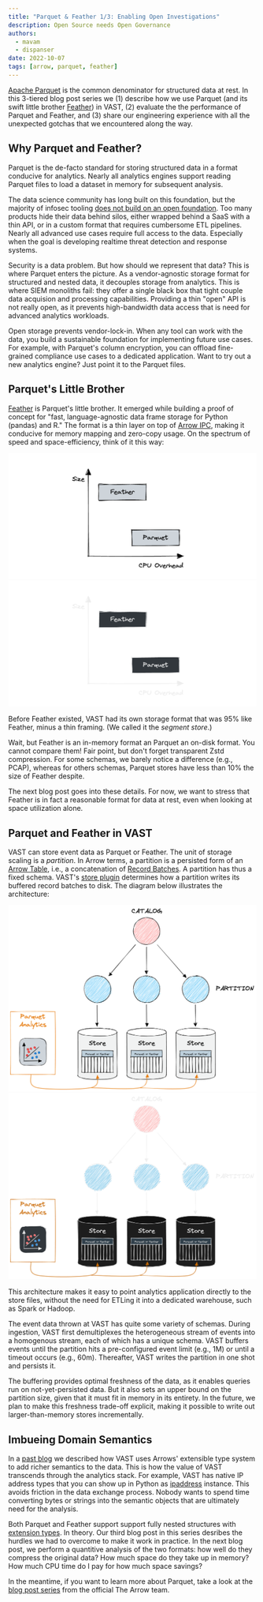 ```yaml
---
title: "Parquet & Feather 1/3: Enabling Open Investigations"
description: Open Source needs Open Governance
authors: 
  - mavam
  - dispanser
date: 2022-10-07
tags: [arrow, parquet, feather]
---
```


[Apache Parquet][parquet] is the common denominator for structured data at rest.
In this 3-tiered blog post series we (1) describe how we use Parquet (and its
swift little brother [Feather][feather]) in VAST, (2) evaluate the the
performance of Parquet and Feather, and (3) share our engineering experience
with all the unexpected gotchas that we encountered along the way.

[parquet]: https://parquet.apache.org/
[feather]: https://arrow.apache.org/docs/python/feather.html

<!--truncate-->

## Why Parquet and Feather?

Parquet is the de-facto standard for storing structured data in a format
conducive for analytics. Nearly all analytics engines support reading Parquet
files to load a dataset in memory for subsequent analysis.

The data science community has long built on this foundation, but the majority
of infosec tooling [does not build on an open
foundation](/docs/about/vision#the-soc-architecture-maze). Too many
products hide their data behind silos, either wrapped behind a SaaS with a thin
API, or in a custom format that requires cumbersome ETL pipelines. Nearly all
advanced use cases require full access to the data. Especially when
the goal is developing realtime threat detection and response systems.

Security is a data problem. But how should we represent that data? This is where
Parquet enters the picture. As a vendor-agnostic storage format for structured
and nested data, it decouples storage from analytics. This is where SIEM
monoliths fail: they offer a single black box that tight couple data acquision
and processing capabilities. Providing a thin "open" API is not really open, as
it prevents high-bandwidth data access that is need for advanced analytics
workloads.

Open storage prevents vendor-lock-in. When any tool can work with the data, you
build a sustainable foundation for implementing future use cases. For example,
with Parquet's column encryption, you can offload fine-grained compliance use
cases to a dedicated application. Want to try out a new analytics engine? Just
point it to the Parquet files.

## Parquet's Little Brother

[Feather][feather] is Parquet's little brother. It emerged while building a
proof of concept for "fast, language-agnostic data frame storage for Python
(pandas) and R." The format is a thin layer on top of [Arrow
IPC](https://arrow.apache.org/docs/python/ipc.html#ipc), making it conducive for
memory mapping and zero-copy usage. On the spectrum of speed and
space-efficiency, think of it this way:

![Parquet vs. Feather](parquet-vs-feather.light.png#gh-light-mode-only)
![Parquet vs. Feather](parquet-vs-feather.dark.png#gh-dark-mode-only)

Before Feather existed, VAST had its own storage format that was 95% like
Feather, minus a thin framing. (We called it the *segment store*.)

Wait, but Feather is an in-memory format an Parquet an on-disk format. You
cannot compare them! Fair point, but don't forget transparent Zstd compression.
For some schemas, we barely notice a difference (e.g., PCAP), whereas for others
schemas, Parquet stores have less than 10% the size of Feather despite.

The next blog post goes into these details. For now, we want to stress that
Feather is in fact a reasonable format for data at rest, even when looking at
space utilization alone.

## Parquet and Feather in VAST

VAST can store event data as Parquet or Feather. The unit of storage scaling is
a *partition*. In Arrow terms, a partition is a persisted form of an [Arrow
Table][arrow-table], i.e., a concatenation of [Record
Batches][arrow-record-batch]. A partition has thus a fixed schema. VAST's [store
plugin][store-plugin] determines how a partition writes its buffered record
batches to disk. The diagram below illustrates the architecture:

![Parquet Analytics](parquet-analytics.light.png#gh-light-mode-only)
![Parquet Analytics](parquet-analytics.dark.png#gh-dark-mode-only)

[arrow-table]: https://arrow.apache.org/docs/python/data.html#tables
[arrow-record-batch]: https://arrow.apache.org/docs/python/data.html#record-batches
[store-plugin]: /docs/understand/architecture/plugins#store

This architecture makes it easy to point analytics application directly to the
store files, without the need for ETLing it into a dedicated warehouse, such as
Spark or Hadoop.

The event data thrown at VAST has quite some variety of schemas. During
ingestion, VAST first demultiplexes the heterogeneous stream of events into a
homogenous stream, each of which has a unique schema. VAST buffers events until
the partition hits a pre-configured event limit (e.g., 1M) or until a timeout
occurs (e.g., 60m). Thereafter, VAST writes the partition in one shot and
persists it.

The buffering provides optimal freshness of the data, as it enables queries run
on not-yet-persisted data. But it also sets an upper bound on the partition
size, given that it must fit in memory in its entirety. In the future, we plan
to make this freshness trade-off explicit, making it possible to write out
larger-than-memory stores incrementally.

## Imbueing Domain Semantics

In a [past blog][blog-arrow] we described how VAST uses Arrows' extensible
type system to add richer semantics to the data. This is how the value of VAST
transcends through the analytics stack. For example, VAST has native IP address
types that you can show up in Python as [ipaddress][ipaddress] instance. This
avoids friction in the data exchange process. Nobody wants to spend time
converting bytes or strings into the semantic objects that are ultimately need
for the analysis.

[blog-arrow]: /blog/apache-arrow-as-platform-for-security-data-engineering
[ipaddress]: https://docs.python.org/3/library/ipaddress.html

Both Parquet and Feather support support fully nested structures with [extension
types][arrow-extension-types]. In theory. Our third blog post in this series
desribes the hurdles we had to overcome to make it work in practice. In the next
blog post, we perform a quantitive analysis of the two formats: how well do they
compress the original data? How much space do they take up in memory? How much
CPU time do I pay for how much space savings?

[arrow-extension-types]: https://arrow.apache.org/docs/format/Columnar.html#extension-types

In the meantime, if you want to learn more about Parquet, take a look at the
[blog post series][arrow-parquet-blog] from the official The Arrow team.

[arrow-parquet-blog]: https://arrow.apache.org/blog/2022/10/05/arrow-parquet-encoding-part-1/
